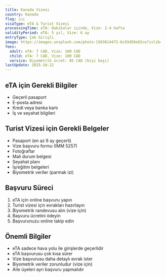 ```yaml
---
title: Kanada Vizesi
country: Kanada
flag: 🇨🇦
visaType: eTA & Turist Vizesi
processingTime: eTA: Dakikalar içinde, Vize: 2-4 hafta
validityPeriod: eTA: 5 yıl, Vize: 6 ay
entryType: Çok Girişli
image: https://images.unsplash.com/photo-1503614472-8c93d56e92ce?ixlib=rb-4.0.3&auto=format&fit=crop&w=1920&q=80
fees:
  adult: eTA: 7 CAD, Vize: 100 CAD
  child: eTA: 7 CAD, Vize: 100 CAD
  service: Biyometrik ücret: 85 CAD (kişi başı)
lastUpdate: 2025-10-22
---
```


## eTA için Gerekli Bilgiler

- Geçerli pasaport
- E-posta adresi
- Kredi veya banka kartı
- İş ve seyahat bilgileri

## Turist Vizesi için Gerekli Belgeler

- Pasaport (en az 6 ay geçerli)
- Vize başvuru formu (IMM 5257)
- Fotoğraflar
- Mali durum belgesi
- Seyahat planı
- İş/eğitim belgeleri
- Biyometrik veriler (parmak izi)

## Başvuru Süreci

1. eTA için online başvuru yapın
2. Turist vizesi için evrakları hazırlayın
3. Biyometrik randevusu alın (vize için)
4. Başvuru ücretini ödeyin
5. Başvurunuzu online takip edin

## Önemli Bilgiler

- eTA sadece hava yolu ile girişlerde geçerlidir
- eTA başvurusu çok kısa sürer
- Vize başvurusu daha detaylı evrak ister
- Biyometrik veriler zorunludur (vize için)
- Aile üyeleri ayrı başvuru yapmalıdır